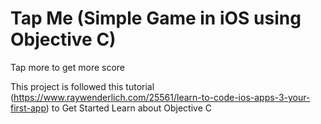 # Tap Me (Simple Game in iOS using Objective C)
Tap more to get more score

This project is followed this tutorial (https://www.raywenderlich.com/25561/learn-to-code-ios-apps-3-your-first-app) to Get Started Learn about Objective C 
